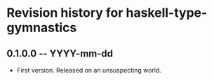 # Revision history for haskell-type-gymnastics

## 0.1.0.0 -- YYYY-mm-dd

* First version. Released on an unsuspecting world.
